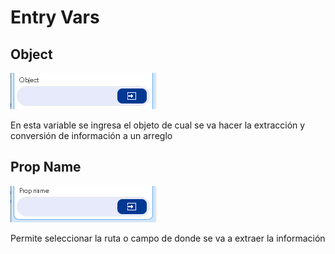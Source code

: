 # Entry Vars

## Object

![](../../../../.gitbook/assets/image%20%28430%29.png)

En esta variable se ingresa el objeto de cual se va hacer la extracción y conversión de información a un arreglo

## Prop Name

![](../../../../.gitbook/assets/image%20%28418%29.png)

Permite seleccionar la ruta o campo de donde se va a extraer la información

